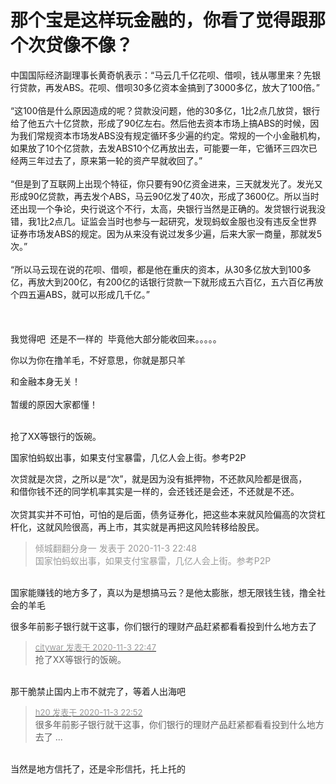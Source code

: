 # 那个宝是这样玩金融的，你看了觉得跟那个次贷像不像？


中国国际经济副理事长黄奇帆表示：“马云几千亿花呗、借呗，钱从哪里来？先银行贷款，再发ABS。花呗、借呗30多亿资本金搞到了3000多亿，放大了100倍。”<br />
<br />
“这100倍是什么原因造成的呢？贷款没问题，他的30多亿，1比2点几放贷，银行给了他五六十亿贷款，形成了90亿左右。然后他去资本市场上搞ABS的时候，因为我们常规资本市场发ABS没有规定循环多少遍的约定。常规的一个小金融机构，如果放了10个亿贷款，去发ABS10个亿再放出去，可能要一年，它循环三四次已经两三年过去了，原来第一轮的资产早就收回了。”<br />
<br />
“但是到了互联网上出现个特征，你只要有90亿资金进来，三天就发光了。发光又形成90亿贷款，再去发个ABS，马云90亿发了40次，形成了3600亿。所以当时还出现一个争论，央行说这个不行，太高，央银行当然是正确的。发贷银行说我没错，我1比2点几。证监会当时也参与一起研究，发现蚂蚁金服也没有违反全世界证券市场发ABS的规定。因为从来没有说过发多少遍，后来大家一商量，那就发5次。”<br />
<br />
“所以马云现在说的花呗、借呗，都是他在重庆的资本，从30多亿放大到100多亿，再放大到200亿，有200亿的话银行贷款一下就形成五六百亿，五六百亿再放个四五遍ABS，就可以形成几千亿。”<br />
<br />
<br />
<br />
我觉得吧&nbsp;&nbsp;还是不一样的&nbsp;&nbsp;毕竟他大部分能收回来。。。。。

你以为你在撸羊毛，不好意思，你就是那只羊

和金融本身无关！<br />
<br />
暂缓的原因大家都懂！<br />
<br />
<img src="static/image/smiley/default/lol.gif" smilieid="12" border="0" alt="" /><img src="static/image/smiley/default/lol.gif" smilieid="12" border="0" alt="" /><img src="static/image/smiley/default/lol.gif" smilieid="12" border="0" alt="" />

抢了XX等银行的饭碗。

国家怕蚂蚁出事，如果支付宝暴雷，几亿人会上街。参考P2P

次贷就是次贷，之所以是“次”，就是因为没有抵押物，不还款风险都是很高，<br />
和借你钱不还的同学机率其实是一样的，会还钱还是会还，不还就是不还。<br />
<br />
次贷其实并不可怕，可怕的是后面，债务证券化，把这些本来就风险偏高的次贷杠杆化，这就风险很高，再上市，其实就是再把这风险转移给股民。

<div class="quote"><blockquote><font color="#999999">倾城翻翻分身一 发表于 2020-11-3 22:48</font><br />
<font color="#999999">国家怕蚂蚁出事，如果支付宝暴雷，几亿人会上街。参考P2P</font></blockquote></div><br />
国家能赚钱的地方多了，真以为是想搞马云？是他太膨胀，想无限钱生钱，撸全社会的羊毛

很多年前影子银行就干这事，你们银行的理财产品赶紧都看看投到什么地方去了<img src="static/image/smiley/default/lol.gif" smilieid="12" border="0" alt="" />

<div class="quote"><blockquote><font size="2"><a href="https://www.hostloc.com/forum.php?mod=redirect&amp;goto=findpost&amp;pid=9398821&amp;ptid=762081" target="_blank"><font color="#999999">citywar 发表于 2020-11-3 22:47</font></a></font><br />
抢了XX等银行的饭碗。</blockquote></div><br />
那干脆禁止国内上市不就完了，等着人出海吧

<div class="quote"><blockquote><font size="2"><a href="https://www.hostloc.com/forum.php?mod=redirect&amp;goto=findpost&amp;pid=9398841&amp;ptid=762081" target="_blank"><font color="#999999">h20 发表于 2020-11-3 22:52</font></a></font><br />
很多年前影子银行就干这事，你们银行的理财产品赶紧都看看投到什么地方去了 ...</blockquote></div><br />
当然是地方信托了，还是伞形信托，托上托的 <img src="static/image/smiley/default/lol.gif" smilieid="12" border="0" alt="" />
